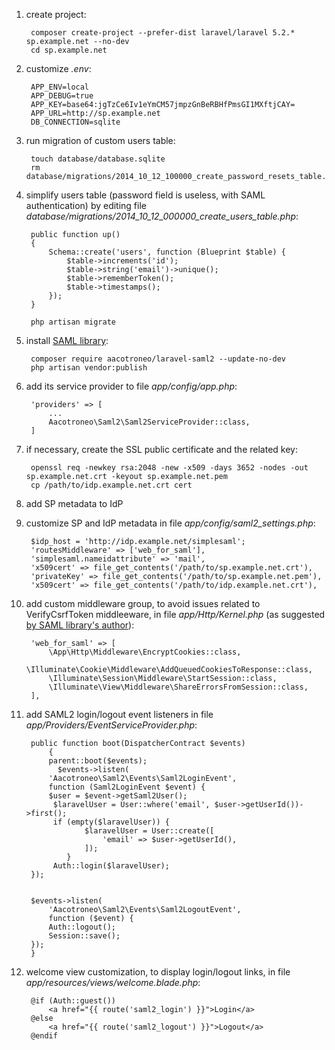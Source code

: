 
1. create project:

        composer create-project --prefer-dist laravel/laravel 5.2.* sp.example.net --no-dev
        cd sp.example.net

1. customize *.env*:

        APP_ENV=local
        APP_DEBUG=true
        APP_KEY=base64:jgTzCe6Iv1eYmCM57jmpzGnBeRBHfPmsGI1MXftjCAY=
        APP_URL=http://sp.example.net
        DB_CONNECTION=sqlite

1. run migration of custom users table:

        touch database/database.sqlite
        rm database/migrations/2014_10_12_100000_create_password_resets_table.php

1. simplify users table (password field is useless, with SAML authentication) by editing file *database/migrations/2014_10_12_000000_create_users_table.php*:

        public function up()
        {
            Schema::create('users', function (Blueprint $table) {
                $table->increments('id');
                $table->string('email')->unique();
                $table->rememberToken();
                $table->timestamps();
            });
        }

        php artisan migrate

1. install [SAML library](https://github.com/aacotroneo/laravel-saml2):

        composer require aacotroneo/laravel-saml2 --update-no-dev
        php artisan vendor:publish

1. add its service provider to file *app/config/app.php*:

        'providers' => [
            ...
            Aacotroneo\Saml2\Saml2ServiceProvider::class,
        ]

1. if necessary, create the SSL public certificate and the related key:

        openssl req -newkey rsa:2048 -new -x509 -days 3652 -nodes -out sp.example.net.crt -keyout sp.example.net.pem
        cp /path/to/idp.example.net.crt cert

1. add SP metadata to IdP

1. customize SP and IdP metadata in file *app/config/saml2_settings.php*:

        $idp_host = 'http://idp.example.net/simplesaml';
        'routesMiddleware' => ['web_for_saml'],
        'simplesaml.nameidattribute' => 'mail',
        'x509cert' => file_get_contents('/path/to/sp.example.net.crt'),
        'privateKey' => file_get_contents('/path/to/sp.example.net.pem'),
        'x509cert' => file_get_contents('/path/to/idp.example.net.crt'),

1. add custom middleware group, to avoid issues related to VerifyCsrfToken middleeware, in file *app/Http/Kernel.php* (as suggested [by SAML library's author](https://github.com/aacotroneo/laravel-saml2/issues/7)):

        'web_for_saml' => [
            \App\Http\Middleware\EncryptCookies::class,
            \Illuminate\Cookie\Middleware\AddQueuedCookiesToResponse::class,
            \Illuminate\Session\Middleware\StartSession::class,
            \Illuminate\View\Middleware\ShareErrorsFromSession::class,
        ],

1. add SAML2 login/logout event listeners in file *app/Providers/EventServiceProvider.php*:

        public function boot(DispatcherContract $events)
            {
            parent::boot($events);
		      $events->listen(
			'Aacotroneo\Saml2\Events\Saml2LoginEvent',
			function (Saml2LoginEvent $event) {
            $user = $event->getSaml2User();
             $laravelUser = User::where('email', $user->getUserId())->first();
             if (empty($laravelUser)) {
             		$laravelUser = User::create([
             			'email' => $user->getUserId(),
             		]);
             	}
             Auth::login($laravelUser);
        });


        $events->listen(
        	'Aacotroneo\Saml2\Events\Saml2LogoutEvent',
        	function ($event) {
            Auth::logout();
            Session::save();
        });
        }
    
1. welcome view customization, to display login/logout links, in file *app/resources/views/welcome.blade.php*:

        @if (Auth::guest())
            <a href="{{ route('saml2_login') }}">Login</a>
        @else
            <a href="{{ route('saml2_logout') }}">Logout</a>
        @endif
